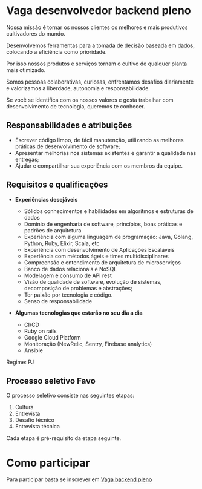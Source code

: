 
# **Vaga desenvolvedor backend pleno**

Nossa missão é tornar os nossos clientes os melhores e mais produtivos cultivadores do mundo.

Desenvolvemos ferramentas para a tomada de decisão baseada em dados, colocando a eficiência como prioridade.

Por isso nossos produtos e serviços tornam o cultivo de qualquer planta mais otimizado.

Somos pessoas colaborativas, curiosas, enfrentamos desafios diariamente e valorizamos a liberdade, autonomia e responsabilidade.

Se você se identifica com os nossos valores e gosta trabalhar com desenvolvimento de tecnologia, queremos te conhecer.


## **Responsabilidades e atribuições**
  - Escrever código limpo, de fácil manutenção, utilizando as melhores práticas de desenvolvimento de software;
  - Apresentar melhorias nos sistemas existentes e garantir a qualidade nas entregas;
  - Ajudar e compartilhar sua experiência com os membros da equipe.

## **Requisitos e qualificações**
  - **Experiências desejáveis**
    - Sólidos conhecimentos e habilidades em algoritmos e estruturas de dados
    - Domínio de engenharia de software, princípios, boas práticas e padrões de arquitetura
    - Experiência com alguma linguagem de programação: Java, Golang, Python, Ruby, Elixir, Scala, etc
    - Experiência com desenvolvimento de Aplicações Escaláveis
    - Experiência com métodos ágeis e times multidisciplinares
    - Compreensão e entendimento de arquitetura de microserviços
    - Banco de dados relacionais e NoSQL
    - Modelagem e consumo de API rest
    - Visão de qualidade de software, evolução de sistemas, decomposição de problemas e abstrações;
    - Ter paixão por tecnologia e código.
    - Senso de responsabilidade

  - **Algumas tecnologias que estarão no seu dia a dia**
    - CI/CD
    - Ruby on rails
    - Google Cloud Platform
    - Monitoração (NewRelic, Sentry, Firebase analytics)
    - Ansible


Regime: PJ


## **Processo seletivo Favo**

O processo seletivo consiste nas seguintes etapas:
  1. Cultura
  2. Entrevista
  3. Desafio técnico
  4. Entrevista técnica

Cada etapa é pré-requisito da etapa seguinte.
# Como participar
Para participar basta se inscrever em [Vaga backend pleno](http://rh.favotecnologia.com.br/jobs/detail/backend-pleno-5)